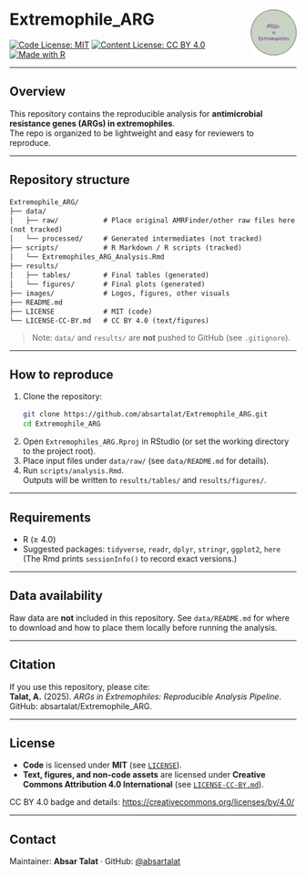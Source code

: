 # Extremophile_ARG <img src="images/Logo.png" alt="Project Logo" width="80" align="right" />


[![Code License: MIT](https://img.shields.io/badge/License-MIT-yellow.svg)](LICENSE)
[![Content License: CC BY 4.0](https://img.shields.io/badge/License-CC%20BY%204.0-lightgrey.svg)](LICENSE-CC-BY.md)
[![Made with R](https://img.shields.io/badge/Made%20with-R-276DC3.svg)](https://www.r-project.org/)

---

## Overview
This repository contains the reproducible analysis for **antimicrobial resistance genes (ARGs) in extremophiles**.  
The repo is organized to be lightweight and easy for reviewers to reproduce.

---

## Repository structure
```
Extremophile_ARG/
├── data/
│   ├── raw/           # Place original AMRFinder/other raw files here (not tracked)
│   └── processed/     # Generated intermediates (not tracked)
├── scripts/           # R Markdown / R scripts (tracked)
│   └── Extremophiles_ARG_Analysis.Rmd
├── results/
│   ├── tables/        # Final tables (generated)
│   └── figures/       # Final plots (generated)
├── images/            # Logos, figures, other visuals
├── README.md
├── LICENSE            # MIT (code)
└── LICENSE-CC-BY.md   # CC BY 4.0 (text/figures)
```
> Note: `data/` and `results/` are **not** pushed to GitHub (see `.gitignore`).

---

## How to reproduce
1. Clone the repository:
   ```bash
   git clone https://github.com/absartalat/Extremophile_ARG.git
   cd Extremophile_ARG
   ```
2. Open `Extremophiles_ARG.Rproj` in RStudio (or set the working directory to the project root).
3. Place input files under `data/raw/` (see `data/README.md` for details).
4. Run `scripts/analysis.Rmd`.  
   Outputs will be written to `results/tables/` and `results/figures/`.

---

## Requirements
- R (≥ 4.0)
- Suggested packages: `tidyverse`, `readr`, `dplyr`, `stringr`, `ggplot2`, `here`  
  (The Rmd prints `sessionInfo()` to record exact versions.)

---

## Data availability
Raw data are **not** included in this repository. See `data/README.md` for where to download and how to place them locally before running the analysis.

---

## Citation
If you use this repository, please cite:  
**Talat, A.** (2025). *ARGs in Extremophiles: Reproducible Analysis Pipeline*. GitHub: absartalat/Extremophile_ARG.

---

## License
- **Code** is licensed under **MIT** (see [`LICENSE`](LICENSE)).
- **Text, figures, and non-code assets** are licensed under **Creative Commons Attribution 4.0 International** (see [`LICENSE-CC-BY.md`](LICENSE-CC-BY.md)).

CC BY 4.0 badge and details: <https://creativecommons.org/licenses/by/4.0/>

---

## Contact
Maintainer: **Absar Talat** · GitHub: [@absartalat](https://github.com/absartalat)
